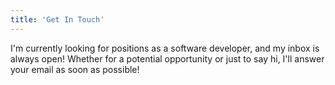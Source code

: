 ```yaml
---
title: 'Get In Touch'
---
```


I'm currently looking for positions as a software developer, and my inbox is always open! Whether for a potential opportunity or just to say hi, I'll answer your email as soon as possible!
